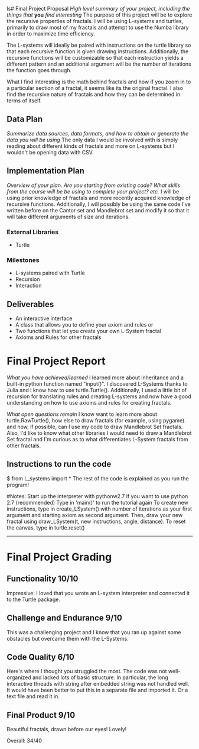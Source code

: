 ls# Final Project Proposal
*High level summary of your project, including the things that* **you** *find interesting*
The purpose of this project will be to explore the recursive properties of
   fractals. I will be using L-systems and turtles, primarily to draw most of my fractals and attempt to use the Numba library in order to maximize time efficiency.

The L-systems will ideally be paired with instructions on the turtle library so
  that each recursive function is given drawing instructions. Additionally, the recursive functions will be customizable so that each instruction yields a different pattern and an additional argument will be the number of iterations the function goes through.

What I find interesting is the math behind fractals and how if you zoom in to a
 particular section of a fractal, it seems like its the original fractal. I also find the recursive nature of fractals and how they can be determined in terms of itself.


## Data Plan
*Summarize data sources, data formats, and how to obtain or generate the data you will be using*
The only data I would be involved with is simply reading about different kinds of
 fractals and more on L-systems but I wouldn't be opening data with CSV.

## Implementation Plan
*Overview of your plan. Are you starting from existing code? What skills from the course will be be using to complete your project? etc.*
I will be using prior knowledge of fractals and more recently acquired knowledge
  of recursive functions. Additionally, I will possibly be using the same code I've written before on the Cantor set and Mandlebrot set and modify it so that it will take different arguments of size and iterations.

### External Libraries
- Turtle

### Milestones
- L-systems paired with Turtle
- Recursion
- Interaction

## Deliverables
- An interactive interface
- A class that allows you to define your axiom and rules or
- Two functions that let you create your own L-System fractal
- Axioms and Rules for other fractals


# Final Project Report
*What you have achieved/learned*
I learned more about inheritance and a built-in python function named "input()".
I discovered L-Systems thanks to Julia and I know how to use turtle.Turtle().
Additionally, I used a little bit of recursion for translating rules and creating
L-systems and now have a good understanding on how to use axioms and rules for
creating fractals.

*What open questions remain*
I know want to learn more about turtle.RawTurtle(), how else to draw fractals (for
example, using pygame). and how, if possible, can I use my code to draw Mandlebrot
Set fractals. Also, I'd like to know what other libraries I would need to draw a
Mandlebrot Set fractal and I'm curious as to what differentiates L-System fractals
from other fractals.

## Instructions to run the code
$ from L_systems import *
The rest of the code is explained as you run the program!

#Notes:
Start up the interpreter with pythonw2.7 if you want to use python 2.7 (recommended)
Type in 'main()' to run the tutorial again
To create new instructions, type in create_LSystem() with number of iterations as
your first argument and starting axiom as second argument.
Then, draw your new fractal using draw_LSystem(t, new instructions, angle, distance).
To reset the canvas, type in turtle.reset()

---

# Final Project Grading

## Functionality 10/10

Impressive:  I loved that you wrote an L-system interpreter and connected it to the Turtle package.

## Challenge and Endurance 9/10

This was a challenging project and I know that you ran up against some obstacles but overcame them with
the L-Systems.

## Code Quality 6/10

Here's where I thought you struggled the most.  The code was not well-organized and lacked lots of basic
structure.  In particular, the long interactive threads with string after embedded string was not handled well.
It would have been better to put this in a separate file and imported it.  Or a text file and read it in.

## Final Product 9/10

Beautiful fractals, drawn before our eyes!  Lovely!

Overall: 34/40